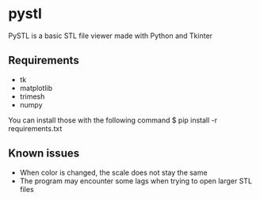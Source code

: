 # pystl
PySTL is a basic STL file viewer made with Python and Tkinter

## Requirements
* tk
* matplotlib
* trimesh
* numpy

You can install those with the following command
$ pip install -r requirements.txt

## Known issues
* When color is changed, the scale does not stay the same
* The program may encounter some lags when trying to open larger STL files
